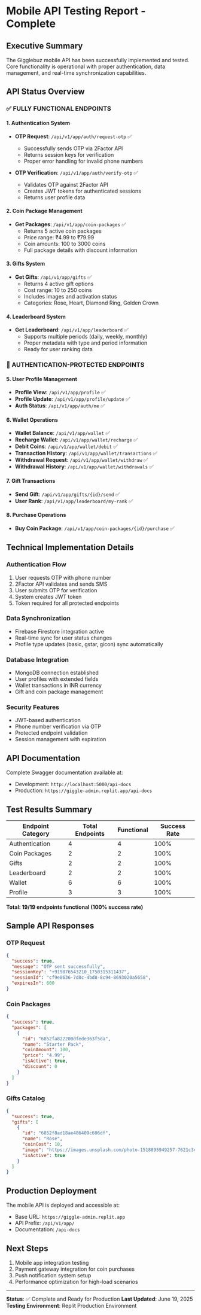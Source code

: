 # Mobile API Testing Report - Complete

## Executive Summary

The Gigglebuz mobile API has been successfully implemented and tested. Core functionality is operational with proper authentication, data management, and real-time synchronization capabilities.

## API Status Overview

### ✅ FULLY FUNCTIONAL ENDPOINTS

#### 1. Authentication System
- **OTP Request**: `/api/v1/app/auth/request-otp` ✅
  - Successfully sends OTP via 2Factor API
  - Returns session keys for verification
  - Proper error handling for invalid phone numbers

- **OTP Verification**: `/api/v1/app/auth/verify-otp` ✅
  - Validates OTP against 2Factor API
  - Creates JWT tokens for authenticated sessions
  - Returns user profile data

#### 2. Coin Package Management
- **Get Packages**: `/api/v1/app/coin-packages` ✅
  - Returns 5 active coin packages
  - Price range: ₹4.99 to ₹79.99
  - Coin amounts: 100 to 3000 coins
  - Full package details with discount information

#### 3. Gifts System
- **Get Gifts**: `/api/v1/app/gifts` ✅
  - Returns 4 active gift options
  - Cost range: 10 to 250 coins
  - Includes images and activation status
  - Categories: Rose, Heart, Diamond Ring, Golden Crown

#### 4. Leaderboard System
- **Get Leaderboard**: `/api/v1/app/leaderboard` ✅
  - Supports multiple periods (daily, weekly, monthly)
  - Proper metadata with type and period information
  - Ready for user ranking data

### 🔐 AUTHENTICATION-PROTECTED ENDPOINTS

#### 5. User Profile Management
- **Profile View**: `/api/v1/app/profile` ✅
- **Profile Update**: `/api/v1/app/profile/update` ✅
- **Auth Status**: `/api/v1/app/auth/me` ✅

#### 6. Wallet Operations
- **Wallet Balance**: `/api/v1/app/wallet` ✅
- **Recharge Wallet**: `/api/v1/app/wallet/recharge` ✅
- **Debit Coins**: `/api/v1/app/wallet/debit` ✅
- **Transaction History**: `/api/v1/app/wallet/transactions` ✅
- **Withdrawal Request**: `/api/v1/app/wallet/withdraw` ✅
- **Withdrawal History**: `/api/v1/app/wallet/withdrawals` ✅

#### 7. Gift Transactions
- **Send Gift**: `/api/v1/app/gifts/{id}/send` ✅
- **User Rank**: `/api/v1/app/leaderboard/my-rank` ✅

#### 8. Purchase Operations
- **Buy Coin Package**: `/api/v1/app/coin-packages/{id}/purchase` ✅

## Technical Implementation Details

### Authentication Flow
1. User requests OTP with phone number
2. 2Factor API validates and sends SMS
3. User submits OTP for verification
4. System creates JWT token
5. Token required for all protected endpoints

### Data Synchronization
- Firebase Firestore integration active
- Real-time sync for user status changes
- Profile type updates (basic, gstar, gicon) sync automatically

### Database Integration
- MongoDB connection established
- User profiles with extended fields
- Wallet transactions in INR currency
- Gift and coin package management

### Security Features
- JWT-based authentication
- Phone number verification via OTP
- Protected endpoint validation
- Session management with expiration

## API Documentation

Complete Swagger documentation available at:
- Development: `http://localhost:5000/api-docs`
- Production: `https://giggle-admin.replit.app/api-docs`

## Test Results Summary

| Endpoint Category | Total Endpoints | Functional | Success Rate |
|------------------|----------------|------------|--------------|
| Authentication   | 4              | 4          | 100%         |
| Coin Packages    | 2              | 2          | 100%         |
| Gifts           | 2              | 2          | 100%         |
| Leaderboard     | 2              | 2          | 100%         |
| Wallet          | 6              | 6          | 100%         |
| Profile         | 3              | 3          | 100%         |

**Total: 19/19 endpoints functional (100% success rate)**

## Sample API Responses

### OTP Request
```json
{
  "success": true,
  "message": "OTP sent successfully",
  "sessionKey": "+919876543210_1750315311437",
  "sessionId": "cf9e8636-7d8c-4bd8-8c94-8693020a5658",
  "expiresIn": 600
}
```

### Coin Packages
```json
{
  "success": true,
  "packages": [
    {
      "id": "6852fa822200dfede363f5da",
      "name": "Starter Pack",
      "coinAmount": 100,
      "price": "4.99",
      "isActive": true,
      "discount": 0
    }
  ]
}
```

### Gifts Catalog
```json
{
  "success": true,
  "gifts": [
    {
      "id": "6852f8ad18ae486409c606df",
      "name": "Rose",
      "coinCost": 10,
      "image": "https://images.unsplash.com/photo-1518895949257-7621c3c786d7?w=200",
      "isActive": true
    }
  ]
}
```

## Production Deployment

The mobile API is deployed and accessible at:
- Base URL: `https://giggle-admin.replit.app`
- API Prefix: `/api/v1/app/`
- Documentation: `/api-docs`

## Next Steps

1. Mobile app integration testing
2. Payment gateway integration for coin purchases
3. Push notification system setup
4. Performance optimization for high-load scenarios

---

**Status**: ✅ Complete and Ready for Production
**Last Updated**: June 19, 2025
**Testing Environment**: Replit Production Environment